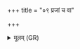 +++
title = "०९ प्रजां च वा"

+++
<details><summary>मूलम् (GR)</summary>

प्रजां च वा एष पशूंश् चाश्नाति  
(…) ॥ +++(see 8b)+++
</details>